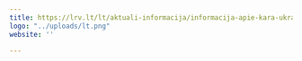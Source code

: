 ```yaml
---
title: https://lrv.lt/lt/aktuali-informacija/informacija-apie-kara-ukrainoje/aktuali-informacija-1
logo: "../uploads/lt.png"
website: ''

---
```

